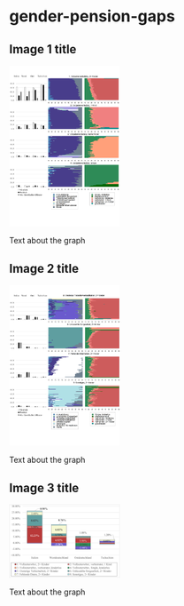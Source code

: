 # gender-pension-gaps



## Image 1 title
<img src="assets/Abbildung3.png" alt="drawing" style="width:200px;"/>

Text about the graph

## Image 2 title
<img src="assets/Abbildung4.png" alt="drawing" style="width:200px;"/>

Text about the graph

## Image 3 title
<img src="assets/Abbildung5.png" alt="drawing" style="width:200px;"/>

Text about the graph
